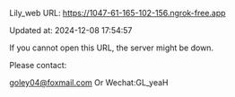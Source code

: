 Lily_web URL: https://1047-61-165-102-156.ngrok-free.app

Updated at: 2024-12-08 17:54:57

If you cannot open this URL, the server might be down.

Please contact: 

goley04@foxmail.com Or Wechat:GL_yeaH